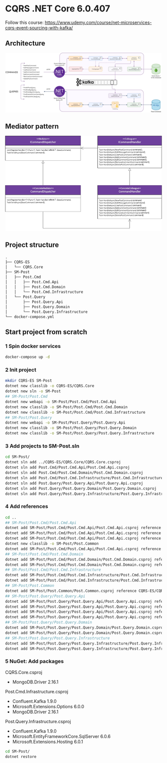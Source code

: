 # CQRS .NET Core 6.0.407
Follow this course: https://www.udemy.com/course/net-microservices-cqrs-event-sourcing-with-kafka/

## Architecture
![alt text](images/Architecture+Overview.png "Architecture")

## Mediator pattern
![alt text](images/Mediator%2B-%2BCommand%2BDispatching.png "Mediator pattern")

## Project structure
```
.
├── CQRS-ES
│   └── CQRS.Core
├── SM-Post
│   ├── Post.Cmd
│   │   ├── Post.Cmd.Api
│   │   ├── Post.Cmd.Domain
│   │   └── Post.Cmd.Infrastructure
│   └── Post.Query
│       ├── Post.Query.Api
│       ├── Post.Query.Domain
│       └── Post.Query.Infrastructure
└── docker-compose.yml
```

## Start project from scratch
### 1 Spin docker services
```bash
docker-compose up -d
```

### 2 Init project
```bash
mkdir CQRS-ES SM-Post
dotnet new classlib -o CQRS-ES/CQRS.Core
dotnet new sln -o SM-Post
## SM-Post/Post.Cmd
dotnet new webapi -o SM-Post/Post.Cmd/Post.Cmd.Api
dotnet new classlib -o SM-Post/Post.Cmd/Post.Cmd.Domain
dotnet new classlib -o SM-Post/Post.Cmd/Post.Cmd.Infrastructure
## SM-Post/Post.Query
dotnet new webapi -o SM-Post/Post.Query/Post.Query.Api
dotnet new classlib -o SM-Post/Post.Query/Post.Query.Domain
dotnet new classlib -o SM-Post/Post.Query/Post.Query.Infrastructure
```

### 3 Add projects to SM-Post.sln
```bash
cd SM-Post/
dotnet sln add ../CQRS-ES/CQRS.Core/CQRS.Core.csproj
dotnet sln add Post.Cmd/Post.Cmd.Api/Post.Cmd.Api.csproj
dotnet sln add Post.Cmd/Post.Cmd.Domain/Post.Cmd.Domain.csproj
dotnet sln add Post.Cmd/Post.Cmd.Infrastructure/Post.Cmd.Infrastructure.csproj
dotnet sln add Post.Query/Post.Query.Api/Post.Query.Api.csproj
dotnet sln add Post.Query/Post.Query.Domain/Post.Query.Domain.csproj
dotnet sln add Post.Query/Post.Query.Infrastructure/Post.Query.Infrastructure.csproj
```

### 4 Add references
```bash
cd ..
## SM-Post/Post.Cmd/Post.Cmd.Api
dotnet add SM-Post/Post.Cmd/Post.Cmd.Api/Post.Cmd.Api.csproj reference CQRS-ES/CQRS.Core/CQRS.Core.csproj
dotnet add SM-Post/Post.Cmd/Post.Cmd.Api/Post.Cmd.Api.csproj reference SM-Post/Post.Cmd/Post.Cmd.Domain/Post.Cmd.Domain.csproj
dotnet add SM-Post/Post.Cmd/Post.Cmd.Api/Post.Cmd.Api.csproj reference SM-Post/Post.Cmd/Post.Cmd.Infrastructure/Post.Cmd.Infrastructure.csproj
dotnet new classlib -o SM-Post/Post.Common
dotnet add SM-Post/Post.Cmd/Post.Cmd.Api/Post.Cmd.Api.csproj reference SM-Post/Post.Common/Post.Common.csproj
## SM-Post/Post.Cmd/Post.Cmd.Domain
dotnet add SM-Post/Post.Cmd/Post.Cmd.Domain/Post.Cmd.Domain.csproj reference CQRS-ES/CQRS.Core/CQRS.Core.csproj
dotnet add SM-Post/Post.Cmd/Post.Cmd.Domain/Post.Cmd.Domain.csproj reference SM-Post/Post.Common/Post.Common.csproj
## SM-Post/Post.Cmd/Post.Cmd.Infrastructure
dotnet add SM-Post/Post.Cmd/Post.Cmd.Infrastructure/Post.Cmd.Infrastructure.csproj reference CQRS-ES/CQRS.Core/CQRS.Core.csproj
dotnet add SM-Post/Post.Cmd/Post.Cmd.Infrastructure/Post.Cmd.Infrastructure.csproj reference SM-Post/Post.Cmd/Post.Cmd.Domain/Post.Cmd.Domain.csproj
## SM-Post/Post.Common
dotnet add SM-Post/Post.Common/Post.Common.csproj reference CQRS-ES/CQRS.Core/CQRS.Core.csproj
## SM-Post/Post.Query/Post.Query.Api
dotnet add SM-Post/Post.Query/Post.Query.Api/Post.Query.Api.csproj reference CQRS-ES/CQRS.Core/CQRS.Core.csproj
dotnet add SM-Post/Post.Query/Post.Query.Api/Post.Query.Api.csproj reference SM-Post/Post.Query/Post.Query.Domain/Post.Query.Domain.csproj
dotnet add SM-Post/Post.Query/Post.Query.Api/Post.Query.Api.csproj reference SM-Post/Post.Query/Post.Query.Infrastructure/Post.Query.Infrastructure.csproj
dotnet add SM-Post/Post.Query/Post.Query.Api/Post.Query.Api.csproj reference SM-Post/Post.Common/Post.Common.csproj
## SM-Post/Post.Query/Post.Query.Domain
dotnet add SM-Post/Post.Query/Post.Query.Domain/Post.Query.Domain.csproj reference CQRS-ES/CQRS.Core/CQRS.Core.csproj
dotnet add SM-Post/Post.Query/Post.Query.Domain/Post.Query.Domain.csproj reference SM-Post/Post.Common/Post.Common.csproj
## SM-Post/Post.Query/Post.Query.Infrastructure
dotnet add SM-Post/Post.Query/Post.Query.Infrastructure/Post.Query.Infrastructure.csproj reference CQRS-ES/CQRS.Core/CQRS.Core.csproj
dotnet add SM-Post/Post.Query/Post.Query.Infrastructure/Post.Query.Infrastructure.csproj reference SM-Post/Post.Query/Post.Query.Domain/Post.Query.Domain.csproj
```

### 5 NuGet: Add packages
CQRS.Core.csproj
- MongoDB.Driver 2.16.1

Post.Cmd.Infrastructure.csproj
- Confluent.Kafka 1.9.0
- Microsoft.Extensions.Options 6.0.0
- MongoDB.Driver 2.16.1

Post.Query.Infrastructure.csproj
- Confluent.Kafka 1.9.0
- Microsoft.EntityFrameworkCore.SqlServer 6.0.6
- Microsoft.Extensions.Hosting 6.0.1
```bash
cd SM-Post/
dotnet restore
```
